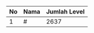 | No | Nama            | Jumlah Level |
|----|-----------------|--------------|
| 1  | #    |    2637        |

